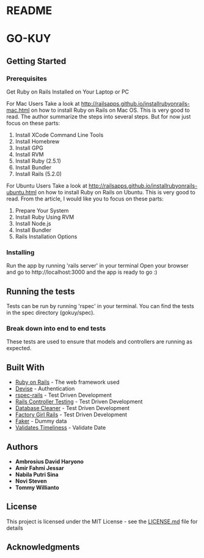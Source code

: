 # README

<!-- This README would normally document whatever steps are necessary to get the
application up and running.

Things you may want to cover:

* Ruby version

* System dependencies

* Configuration

* Database creation

* Database initialization

* How to run the test suite

* Services (job queues, cache servers, search engines, etc.)

* Deployment instructions

* ... -->
# GO-KUY

<!-- One Paragraph of project description goes here -->

## Getting Started

<!-- These instructions will get you a copy of the project up and running on your local machine for development and testing purposes. See deployment for notes on how to deploy the project on a live system. -->

### Prerequisites

Get Ruby on Rails Installed on Your Laptop or PC

For Mac Users
Take a look at  http://railsapps.github.io/installrubyonrails-mac.html  on how to install Ruby on Rails on Mac OS. This is very good to read. The author summarize the steps into several steps. But for now just focus on these parts:
1. Install XCode Command Line Tools
2. Install Homebrew
3. Install GPG
4. Install RVM
5. Install Ruby (2.5.1)
6. Install Bundler
7. Install Rails (5.2.0)

For Ubuntu Users
Take a look at  http://railsapps.github.io/installrubyonrails-ubuntu.html  on how to install Ruby on Rails on Ubuntu. This is very good to read. From the article, I would like you to focus on these parts:
1. Prepare Your System
2. Install Ruby Using RVM
3. Install Node.js
4. Install Bundler
5. Rails Installation Options

### Installing

<!-- A step by step series of examples that tell you how to get a development env running

Say what the step will be

```
Give the example
```

And repeat

```
until finished
```

End with an example of getting some data out of the system or using it for a little demo -->

Run the app by running 'rails server' in your terminal
Open your browser and go to  http://localhost:3000 and the app is ready to go :)

## Running the tests

<!-- Explain how to run the automated tests for this system -->
Tests can be run by running 'rspec' in your terminal.
You can find the tests in the spec directory (gokuy/spec).


### Break down into end to end tests

<!-- Explain what these tests test and why -->
These tests are used to ensure that models and controllers are running as expected.


## Built With

<!-- * [Dropwizard](http://www.dropwizard.io/1.0.2/docs/) - The web framework used
* [Maven](https://maven.apache.org/) - Dependency Management
* [ROME](https://rometools.github.io/rome/) - Used to generate RSS Feeds -->

* [Ruby on Rails](https://rubyonrails.org/) - The web framework used
* [Devise](https://github.com/plataformatec/devise) - Authentication
* [rspec-rails](https://github.com/rspec/rspec-rails) - Test Driven Development
* [Rails Controller Testing](https://github.com/rails/rails-controller-testing) - Test Driven Development
* [Database Cleaner](https://github.com/DatabaseCleaner/database_cleaner) - Test Driven Development
* [Factory Girl Rails](https://github.com/kenoir/factory_girl_rails) - Test Driven Development
* [Faker](https://github.com/stympy/faker) - Dummy data
* [Validates Timeliness](https://github.com/adzap/validates_timeliness) - Validate Date


## Authors

* **Ambrosius David Haryono** 
* **Amir Fahmi Jessar**
* **Nabila Putri Sina** 
* **Novi Steven** 
* **Tommy Willianto**

## License

This project is licensed under the MIT License - see the [LICENSE.md](LICENSE.md) file for details

## Acknowledgments

<!-- * Hat tip to anyone whose code was used
* Inspiration
* etc -->

